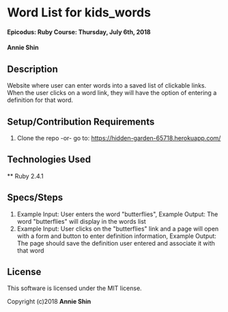 # Word List for kids_words

#### Epicodus: Ruby Course: Thursday, July 6th, 2018

#### Annie Shin

## Description

Website where user can enter words into a saved list of clickable links. When the user clicks on a word link, they will have the option of entering a definition for that word.

## Setup/Contribution Requirements

1. Clone the repo -or- go to: https://hidden-garden-65718.herokuapp.com/

## Technologies Used

** Ruby 2.4.1

## Specs/Steps

1. Example Input: User enters the word "butterflies", Example Output: The word "butterflies" will display in the words list
2. Example Input: User clicks on the "butterflies" link and a page will open with a form and button to enter definition information, Example Output: The page should save the definition user entered and associate it with that word

## License

This software is licensed under the MIT license.

Copyright (c)2018 **Annie Shin**
